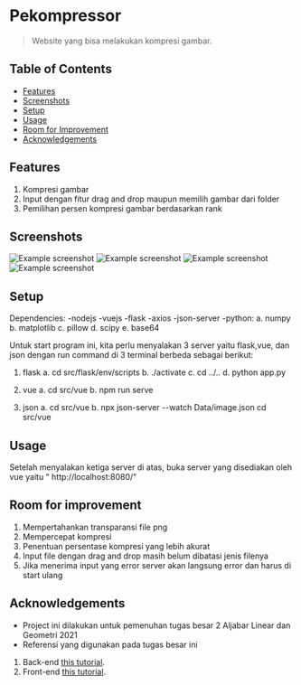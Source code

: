 # Pekompressor
> Website yang bisa melakukan kompresi gambar.

## Table of Contents
* [Features](#features)
* [Screenshots](#screenshots)
* [Setup](#setup)
* [Usage](#usage)
* [Room for Improvement](#room-for-improvement)
* [Acknowledgements](#acknowledgements)

## Features
1. Kompresi gambar
2. Input dengan fitur drag and drop maupun memilih gambar dari folder
3. Pemilihan persen kompresi gambar berdasarkan rank


## Screenshots
![Example screenshot](doc/image/page_1.png)
![Example screenshot](doc/image/page_2.png)
![Example screenshot](doc/image/page_3.png)
![Example screenshot](doc/image/page_4.png)

## Setup
Dependencies:
-nodejs 
-vuejs
-flask
-axios
-json-server
-python:
    a. numpy
    b. matplotlib
    c. pillow
    d. scipy
    e. base64

Untuk start program ini, kita perlu menyalakan 3 server yaitu flask,vue, dan json dengan run command di 3 terminal berbeda sebagai berikut:
1. flask
    a. cd src/flask/env/scripts
    b.  ./activate
    c. cd ../..
    d. python app.py

2. vue
    a. cd src/vue
    b. npm run serve

3. json
    a. cd src/vue
    b. npx json-server --watch Data/image.json cd src/vue

## Usage
Setelah menyalakan ketiga server di atas, buka server yang disediakan oleh vue yaitu " http://localhost:8080/"

## Room for improvement
1. Mempertahankan transparansi file png
2. Mempercepat kompresi
3. Penentuan persentase kompresi yang lebih akurat
4. Input file dengan drag and drop masih belum dibatasi jenis filenya
5. Jika menerima input yang error server akan langsung error dan harus di start ulang

## Acknowledgements
- Project ini dilakukan untuk pemenuhan tugas besar 2 Aljabar Linear dan Geometri 2021
- Referensi yang digunakan pada tugas besar ini
1. Back-end
[this tutorial](https://testdriven.io/blog/developing-a-single-page-app-with-flask-and-vuejs/#bootstrap-setup).
2. Front-end
[this tutorial](https://www.udemy.com/course/build-web-apps-with-vuejs-firebase/).
